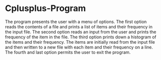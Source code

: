 # Cplusplus-Program
The program presents the user with a menu of options. The first option reads the contents of a file and prints a list of items and their frequency in the input file. 
The second option reads an input from the user and prints the frequency of the item in the file.
The third option prints down a histogram of the items and their frequency. The items are initially read from the input file and then written to a new file with each item and their frequency on a line.
The fourth and last option permits the user to exit the program.
